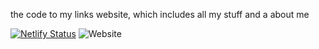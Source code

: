 the code to my links website, which includes all my stuff and a about me

[![Netlify Status](https://api.netlify.com/api/v1/badges/f9327376-880d-4816-9f86-b3f917c061fa/deploy-status)](https://app.netlify.com/sites/myokaylinkssite/deploys)
![Website](https://img.shields.io/website?label=status&flat&url=https%3A%2F%2Fmyokaylinkssite.netlify.app/)